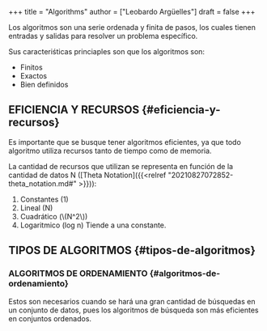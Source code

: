 +++
title = "Algorithms"
author = ["Leobardo Argüelles"]
draft = false
+++

Los algoritmos son una serie ordenada y finita de pasos, los cuales tienen entradas y salidas
para resolver un problema específico.

Sus caracteriśticas princiaples son que los algoritmos son:

-   Finitos
-   Exactos
-   Bien definidos


## EFICIENCIA Y RECURSOS {#eficiencia-y-recursos}

Es importante que se busque tener algoritmos eficientes, ya que todo algoritmo utiliza
recursos tanto de tiempo como de memoria.

La cantidad de recursos que utilizan se representa en función de la cantidad de datos N ([Theta Notation]({{<relref "20210827072852-theta_notation.md#" >}})):

1.  Constantes (1)
2.  Lineal (N)
3.  Cuadrático (\\(N^2\\))
4.  Logaritmico (log n)
    Tiende a una constante.


## TIPOS DE ALGORITMOS {#tipos-de-algoritmos}


### ALGORITMOS DE ORDENAMIENTO {#algoritmos-de-ordenamiento}

Estos son necesarios cuando se hará una gran cantidad de búsquedas
en un conjunto de datos, pues los algoritmos de búsqueda son más
eficientes en conjuntos ordenados.
